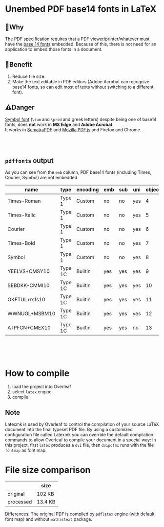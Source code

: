 # Unembed PDF base14 fonts in LaTeX
## 🤔Why
The PDF specification requires that a PDF viewer/printer/whatever must have the [base 14 fonts](http://en.wikipedia.org/wiki/Portable_Document_Format#Standard_Type_1_Fonts) embedded. Because of this, there is not need for an application to embed those fonts in a document.

## 🌟Benefit
1. Reduce file size.
2. Make the text editable in PDF editors (Adobe Acrobat can recognize base14 fonts, so can edit most of texts without switching to a different font).

## ⚠️Danger
[Symbol font](https://learn.microsoft.com/en-us/typography/font-list/symbol) (`\sum` and `\prod` and greek letters) despite being one of base14 fonts, does **not** work in **MS Edge** and **Adobe Acrobat**.<br>
It works in [SumatraPDF](https://sumatrapdfreader.org/) and [Mozilla PDF.js](https://mozilla.github.io/pdf.js/) and Firefox and Chrome.
<br>
<br>
<br>
<br>

## `pdffonts` output
As you can see from the `emb` column, PDF base14 fonts (including Times, Courier, Symbol) are not embedded.

|name                                |type             |encoding        |emb|sub|uni|object|ID
|------------------------------------|-----------------|----------------|---|---|---|------|--
|Times-Roman                         |Type 1           |Custom          |no |no |yes|     4| 0
|Times-Italic                        |Type 1           |Custom          |no |no |yes|     5| 0
|Courier                             |Type 1           |Custom          |no |no |yes|     6| 0
|Times-Bold                          |Type 1           |Custom          |no |no |yes|     7| 0
|Symbol                              |Type 1           |Custom          |no |no |yes|     8| 0
|YEELVS+CMSY10                       |Type 1C          |Builtin         |yes|yes|yes|     9| 0
|SEBDKK+CMMI10                       |Type 1C          |Builtin         |yes|yes|yes|    10| 0
|OKFTUL+rsfs10                       |Type 1C          |Builtin         |yes|yes|yes|    11| 0
|WWNUGL+MSBM10                       |Type 1C          |Builtin         |yes|yes|yes|    12| 0
|ATPFCN+CMEX10                       |Type 1C          |Builtin         |yes|yes|no |    13| 0

<br>
<br>
<br>

# How to compile
1. load the project into Overleaf
2. select `latex` engine
3. compile
## Note
Latexmk is used by Overleaf to control the compilation of your source LaTeX document into the final typeset PDF file. By using a customized configuration file called Latexmk you can override the default compilation commands to allow Overleaf to compile your document in a special way: In this project, first `latex` produces a `dvi` file, then `dvipdfmx` runs with the file `fontmap` as font map.

# File size comparison

| | size |
|--|--|
| original | 102 KB|
| processed | 13.4 KB|

Differences: The original PDF is compiled by `pdflatex` engine (with default font map) and without `mathastext` package.
